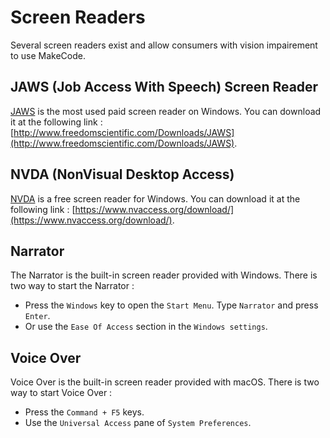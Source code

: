 # Screen Readers

Several screen readers exist and allow consumers with vision impairement to use MakeCode.

## JAWS (Job Access With Speech) Screen Reader

[JAWS](http://www.freedomscientific.com/Products/Blindness/JAWS) is the most used paid screen reader on Windows. You can download it at the following link : [http://www.freedomscientific.com/Downloads/JAWS](http://www.freedomscientific.com/Downloads/JAWS).

## NVDA (NonVisual Desktop Access)

[NVDA](https://www.nvaccess.org/) is a free screen reader for Windows. You can download it at the following link : [https://www.nvaccess.org/download/](https://www.nvaccess.org/download/).

## Narrator

The Narrator is the built-in screen reader provided with Windows. There is two way to start the Narrator :
* Press the ``Windows`` key to open the ``Start Menu``. Type ``Narrator`` and press ``Enter``.
* Or use the ``Ease Of Access`` section in the ``Windows settings``.

## Voice Over

Voice Over is the built-in screen reader provided with macOS. There is two way to start Voice Over :
* Press the ``Command + F5`` keys.
* Use the ``Universal Access`` pane of ``System Preferences``.